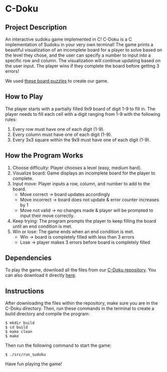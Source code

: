 # C-Doku

## Project Description

An interactive sudoku game implemented in C! C-Doku is a C implementation of
Sudoku in your very own terminal! The game prints a beautiful visualization of
an incomplete board for a player to solve based on the level they chose, and the
user can specify a number to input into a specific row and column. The
visualization will continue updating based on the user input. The player wins if
they complete the board before getting 3 errors!

We used [these board puzzles](https://www.rd.com/list/printable-sudoku-puzzles/)
to create our game.

## How to Play
The player starts with a partially filled 9x9 board of digit 1-9 to fill in. The player needs to fill each cell with a digit ranging from 1-9 with the following rules:
1. Every row must have one of each digit (1-9).
2. Every column must have one of each digit (1-9).
3. Every 3x3 square within the 9x9 must have one of each digit (1-9).

## How the Program Works
1. Choose difficulty: Player chooses a level (easy, medium hard).
2. Visualize board: Game displays an incomplete board for the player to complete.
3. Input move: Player inputs a row, column, and number to add to the board.
    * Move correct -> board updates accordingly
    * Move incorrect -> board does not update & error counter increases by 1
    * Move not valid -> no changes made & player will be prompted to input their move correctly.
4. Keep trying: The program prompts the player to keep filling the board until an end condition is met.
5. Win or lose: The game ends when an end condition is met.
    * Win -> board is completely filled with less than 3 errors
    * Lose -> player makes 3 errors before board is completely filled

## Dependencies

To play the game, download all the files from our
[C-Doku repository](https://github.com/olincollege/C-Doku). You can also
download it directly
[here](https://github.com/olincollege/C-Doku/archive/refs/heads/main.zip).

## Instructions

After downloading the files within the repository, make sure you are in the
C-Doku directory. Then, run these commands in the terminal to create a build
directory and compile the program:

```
$ mkdir build
$ cd build
$ make clean
$ make
```

Then run the following command to start the game:

```
$ ./src/run_sudoku
```

Have fun playing the game!
